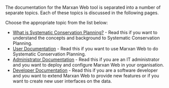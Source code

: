 The documentation for the Marxan Web tool is separated into a number of separate topics. Each of these topics is discussed in the following pages.  

Choose the appropriate topic from the list below:
* [What is Systematic Conservation Planning?](https://andrewcottam.github.io/marxan-web/docs_concepts.html) - Read this if you want to understand the concepts and background to Systematic Conservation Planning.
* [User Documentation](https://andrewcottam.github.io/marxan-web/docs_user.html) - Read this if you want to use Marxan Web to do Systematic Conservation Planning.
* [Administrator Documentation](https://andrewcottam.github.io/marxan-web/docs_admin.html) - Read this if you are an IT administrator and you want to deploy and configure Marxan Web in your organisation.
* [Developer Documentation](https://andrewcottam.github.io/marxan-web/docs_dev.html) - Read this if you are a software developer and you want to extend Marxan Web to provide new features or if you want to create new user interfaces on the data.
